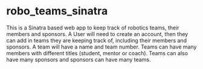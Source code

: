 # robo_teams_sinatra
This is a Sinatra based web app to keep track of robotics teams, their members and sponsors.
A User will need to create an account, then they can add in teams they are keeping track of, including their members and sponsors.
A team will have a name and team number.
Teams can have many members with different titles (student, mentor or coach).
Teams can also have many sponsors and sponsors can have many teams.
